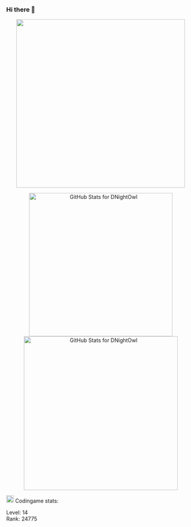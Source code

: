 ### Hi there 👋


<p align="center">
  <img src="https://badge.mediaplus.ma/darkblue/laafilal" width="450"></br>
</p>


<p align="center">
  <picture>
    <source media="(prefers-color-scheme: dark)" srcset="https://github-readme-stats.vercel.app/api?username=dnightowl&show_icons=true&title_color=fff&icon_color=EB8855&text_color=efefef&theme=dark"  alt="GitHub Stats for DNightOwl" width="383">
    <img src="https://github-readme-stats.vercel.app/api?username=dnightowl&show_icons=true&title_color=008080&icon_color=CD7F32&text_color=36454&theme=light" alt="GitHub Stats for DNightOwl" width="383">
  </picture>
  <picture>
    <source media="(prefers-color-scheme: dark)" srcset="https://github-readme-streak-stats.herokuapp.com?user=dnightowl&theme=dark&card_width=500&ring=D3E2DE&fire=EB8855&sideNums=EB8855&currStreakLabel=EB8855" alt="GitHub Stats for DNightOwl" width="411"> 
    <img src="https://github-readme-streak-stats.herokuapp.com/?user=dnightowl&theme=light&card_width=500&ring=008080&fire=CD7F32&sideNums=CD7F32&currStreakLabel=CD7F32 " alt="GitHub Stats for DNightOwl" width="411">
  </picture>
</p>

<img src="https://w7.pngwing.com/pngs/232/519/png-transparent-codingame-hd-logo.png" alt="Codingame logo" width="20"> Codingame stats:
<!-- Codingame starts -->
Level: 14</br>Rank: 24775

<!-- Codingame ends -->


<!--
**DNightOwl/DNightOwl** is a ✨ _special_ ✨ repository because its `README.md` (this file) appears on your GitHub profile.

Here are some ideas to get you started:

- 🔭 I’m currently working on ...
- 🌱 I’m currently learning ...
- 👯 I’m looking to collaborate on ...
- 🤔 I’m looking for help with ...
- 💬 Ask me about ...
- 📫 How to reach me: ...
- 😄 Pronouns: ...
- ⚡ Fun fact: ...
-->
